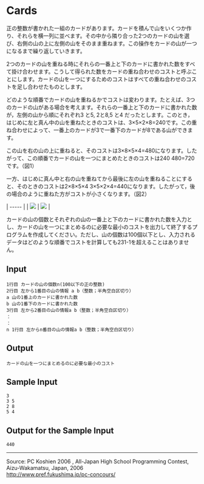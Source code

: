 # Cards

正の整数が書かれた一組のカードがあります。カードを積んで山をいくつか作り、それらを横一列に並べます。その中から隣り合った2つのカードの山を選び、右側の山の上に左側の山をそのまま重ねます。この操作をカードの山が一つになるまで繰り返していきます。

2つのカードの山を重ねる時にそれらの一番上と下のカードに書かれた数をすべて掛け合わせます。こうして得られた数をカードの重ね合わせのコストと呼ぶことにします。カードの山を一つにするためのコストはすべての重ね合わせのコストを足し合わせたものとします。

どのような順番でカードの山を重ねるかでコストは変わります。たとえば、3つのカードの山がある場合を考えます。それらの一番上と下のカードに書かれた数が，左側の山から順にそれぞれ3 と5, 2と8,5 と4 だったとします。このとき，はじめに左と真ん中の山を重ねたときのコストは、3×5×2×8=240です。この重ね合わせによって、一番上のカードが3で一番下のカードが8である山ができます。

この山を右の山の上に重ねると、そのコストは3×8×5×4=480になります。したがって、この順番でカードの山を一つにまとめたときのコストは240 480=720です。（図1）

一方、はじめに真ん中と右の山を重ねてから最後に左の山を重ねることにすると、そのときのコストは2×8×5×4 3×5×2×4=440になります。したがって，後の場合のように重ねた方がコストが小さくなります。（図2）

| ----- |
|  ![][1] |  ![][2] |

カードの山の個数とそれぞれの山の一番上と下のカードに書かれた数を入力とし、カードの山を一つにまとめるのに必要な最小のコストを出力して終了するプログラムを作成してください。ただし、山の個数は100個以下とし、入力されるデータはどのような順番でコストを計算しても231-1を超えることはありません。

## Input

    1行目 カードの山の個数n(100以下の正の整数)
    2行目 左から1番目の山の情報 a b（整数；半角空白区切り）
    a 山の1番上のカードに書かれた数
    b 山の1番下のカードに書かれた数
    3行目 左から2番目の山の情報a b（整数；半角空白区切り）
    ：
    ：
    n 1行目 左からn番目の山の情報a b（整数；半角空白区切り）

## Output

    カードの山を一つにまとめるのに必要な最小のコスト

## Sample Input

    3
    3 5
    2 8
    5 4

## Output for the Sample Input

    440

* * *

Source: PC Koshien 2006 , All-Japan High School Programming Contest, Aizu-Wakamatsu, Japan, 2006   
<http://www.pref.fukushima.jp/pc-concours/>

[1]: IMAGE1/cards1.gif
[2]: IMAGE1/cards2.gif
